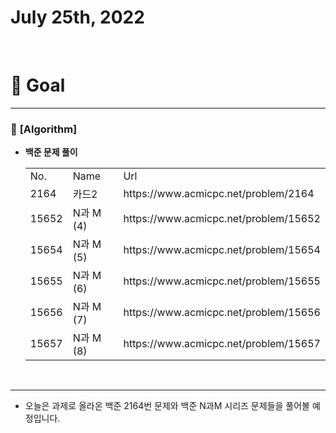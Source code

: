 # July 25th, 2022 
<br>

# 🍎 Goal
---

### 📗 **[Algorithm]**
- **백준 문제 풀이**
    <table>
    <tr>
      <td>No.</td>
      <td>Name</td>
      <td>Url</td>
    </tr>
    <tr>
      <td>2164</td>
      <td>카드2</td>
      <td>https://www.acmicpc.net/problem/2164</td>
    </tr>
    <tr>
      <td>15652</td>
      <td>N과 M (4)</td>
      <td>https://www.acmicpc.net/problem/15652</td>
    </tr>
    <tr>
      <td>15654</td>
      <td>N과 M (5)</td>
      <td>https://www.acmicpc.net/problem/15654</td>
    </tr>
    <tr>
      <td>15655</td>
      <td>N과 M (6)</td>
      <td>https://www.acmicpc.net/problem/15655</td>
    </tr>
    <tr>
      <td>15656</td>
      <td>N과 M (7)</td>
      <td>https://www.acmicpc.net/problem/15656</td>
    </tr>
    <tr>
      <td>15657</td>
      <td>N과 M (8)</td>
      <td>https://www.acmicpc.net/problem/15657</td>
    </tr>
  </table>
<br>

---

- 오늘은 과제로 올라온 백준 2164번 문제와 백준 N과M 시리즈 문제들을 풀어볼 예정입니다.

